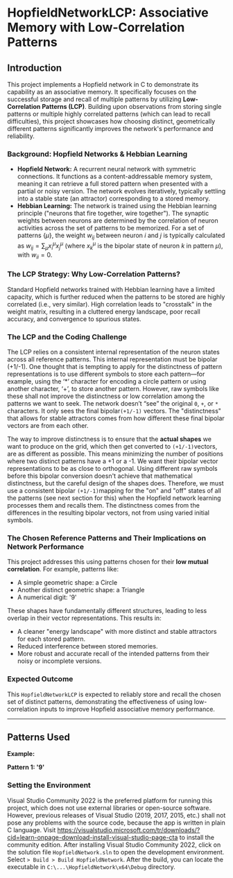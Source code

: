 # HopfieldNetworkLCP: Associative Memory with Low-Correlation Patterns

## Introduction
This project implements a Hopfield network in C to demonstrate its capability as an associative memory. It specifically focuses on the successful storage and recall of multiple patterns by utilizing **Low-Correlation Patterns (LCP)**.
Building upon observations from storing single patterns or multiple highly correlated patterns (which can lead to recall difficulties), this project showcases how choosing distinct, geometrically different patterns significantly improves the network's performance and reliability.
### Background: Hopfield Networks & Hebbian Learning
* **Hopfield Network:** A recurrent neural network with symmetric connections. It functions as a content-addressable memory system, meaning it can retrieve a full stored pattern when presented with a partial or noisy version. The network evolves iteratively, typically settling into a stable state (an attractor) corresponding to a stored memory.
* **Hebbian Learning:** The network is trained using the Hebbian learning principle ("neurons that fire together, wire together"). The synaptic weights between neurons are determined by the correlation of neuron activities across the set of patterns to be memorized. 
For a set of patterns $\{\mu\}$, the weight $w_{ij}$ between neuron $i$ and $j$ is typically calculated as $w_{ij} = \sum_{\mu} x_i^{\mu} x_j^{\mu}$ (where $x_k^{\mu}$ is the bipolar state of neuron $k$ in pattern $\mu$), with $w_{ii}=0$.

### The LCP Strategy: Why Low-Correlation Patterns?
Standard Hopfield networks trained with Hebbian learning have a limited capacity, which is further reduced when the patterns to be stored are highly correlated (i.e., very similar). High correlation leads to "crosstalk" in the weight matrix, resulting in a cluttered energy landscape, poor recall accuracy, and convergence to spurious states.

### The LCP and the Coding Challenge
The LCP relies on a consistent internal representation of the neuron states across all reference patterns. This internal representation must be bipolar (+1/-1). 
One thought that is tempting to apply for the distinctness of pattern representations is to use different symbols to store each pattern—for example, using the ‘*’ character for encoding a circle pattern or using another character, ‘+’, to store another pattern. However, raw symbols like these shall not improve the distinctness or low correlation among the patterns we want to seek. The network doesn’t “see” the original `0`, `+`, or `*` characters. It only sees the final bipolar`(+1/-1)` vectors. The "distinctness" that allows for stable attractors comes from how different these final bipolar vectors are from each other.

The way to improve distinctness is to ensure that the **actual shapes** we want to produce on the grid, which then get converted to `(+1/-1)`vectors, are as different as possible. This means minimizing the number of positions where two distinct patterns have a +1 or a -1. We want their bipolar vector representations to be as close to orthogonal. Using different raw symbols before this bipolar conversion doesn't achieve that mathematical distinctness, but the careful design of the shapes does. Therefore, we must use a consistent bipolar `(+1/-1)`mapping for the "on" and "off" states of all the patterns (see next section for this) when the Hopfield network learning processes them and recalls them. The distinctness comes from the differences in the resulting bipolar vectors, not from using varied initial symbols.


### The Chosen Reference Patterns and Their Implications on Network Performance 
This project addresses this using patterns chosen for their **low mutual correlation**. For example, patterns like:
* A simple geometric shape: a Circle
* Another distinct geometric shape: a Triangle
* A numerical digit: '9'

These shapes have fundamentally different structures, leading to less overlap in their vector representations. This results in:
* A cleaner "energy landscape" with more distinct and stable attractors for each stored pattern.
* Reduced interference between stored memories.
* More robust and accurate recall of the intended patterns from their noisy or incomplete versions.

### Expected Outcome

This `HopfieldNetworkLCP` is expected to reliably store and recall the chosen set of distinct patterns, demonstrating the effectiveness of using low-correlation inputs to improve Hopfield associative memory performance.

---

## Patterns Used


**Example:**

**Pattern 1: '9'** 

### Setting the Environment
Visual Studio Community 2022 is the preferred platform for running this project, which does not use external libraries or open-source software. However, previous releases of Visual Studio (2019, 2017, 2015, etc.) shall not pose any problems with the source code, because the app is written in plain C language.
 Visit https://visualstudio.microsoft.com/tr/downloads/?cid=learn-onpage-download-install-visual-studio-page-cta to install the community edition.
After installing Visual Studio Community 2022, click on the solution file `HopfieldNetwork.sln` to open the development environment. 
Select `> Build > Build HopfieldNetwork`. After the build, you can locate the executable in `C:\...\HopfieldNetwork\x64\Debug` directory.
